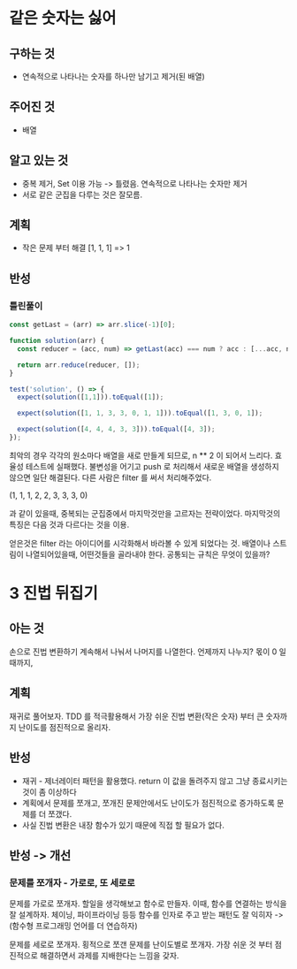 # 같은 숫자는 싫어

## 구하는 것
- 연속적으로 나타나는 숫자를 하나만 남기고 제거(된 배열)

## 주어진 것
- 배열

## 알고 있는 것
- 중복 제거, Set 이용 가능
-> 틀렸음. 연속적으로 나타나는 숫자만 제거
- 서로 같은 군집을 다루는 것은 잘모름.

## 계획
- 작은 문제 부터 해결 [1, 1, 1] => 1

## 반성
### 틀린풀이
```javascript
const getLast = (arr) => arr.slice(-1)[0];

function solution(arr) {
  const reducer = (acc, num) => getLast(acc) === num ? acc : [...acc, num]; // n ** 2

  return arr.reduce(reducer, []);
}

test('solution', () => {
  expect(solution([1,1])).toEqual([1]);

  expect(solution([1, 1, 3, 3, 0, 1, 1])).toEqual([1, 3, 0, 1]);

  expect(solution([4, 4, 4, 3, 3])).toEqual([4, 3]);
});
```
최악의 경우 각각의 원소마다 배열을 새로 만들게 되므로, n ** 2 이 되어서 느리다.
효율성 테스트에 실패했다.
불변성을 어기고 push 로 처리해서 새로운 배열을 생성하지 않으면 일단 해결된다. 
다른 사람은 filter 를 써서 처리해주었다.

(1, 1, 1, 2, 2, 3, 3, 3, 0)

과 같이 있을때, 중복되는 군집중에서 마지막것만을 고르자는 전략이었다.
마지막것의 특징은 다음 것과 다르다는 것을 이용.

얻은것은 filter 라는 아이디어를 시각화해서 바라볼 수 있게 되었다는 것.
배열이나 스트림이 나열되어있을때, 어떤것들을 골라내야 한다. 
공통되는 규칙은 무엇이 있을까? 

# 3 진법 뒤집기
## 아는 것
손으로 진법 변환하기
계속해서 나눠서 나머지를 나열한다. 
언제까지 나누지? 몫이 0 일때까지,
## 계획
재귀로 풀어보자.
TDD 를 적극활용해서 가장 쉬운 진법 변환(작은 숫자) 부터 큰 숫자까지 난이도를 
점진적으로 올리자. 
## 반성
- 재귀 - 제너레이터 패턴을 활용했다. return 이 값을 돌려주지 않고 그냥 종료시키는것이 좀 이상하다
- 계획에서 문제를 쪼개고, 쪼개진 문제안에서도 난이도가 점진적으로 증가하도록 문제를 더 쪼갰다.
- 사실 진법 변환은 내장 함수가 있기 때문에 직접 할 필요가 없다.

## 반성 -> 개선
### 문제를 쪼개자 - 가로로, 또 세로로
문제를 가로로 쪼개자. 할일을 생각해보고 함수로 만들자.
이때, 함수를 연결하는 방식을 잘 설계하자. 체이닝, 파이프라이닝 등등
함수를 인자로 주고 받는 패턴도 잘 익히자 -> (함수형 프로그래밍 언어를 더 연습하자)

문제를 세로로 쪼개자. 횡적으로 쪼갠 문제를 난이도별로 쪼개자.
가장 쉬운 것 부터 점진적으로 해결하면서 과제를 지배한다는 느낌을 갖자. 